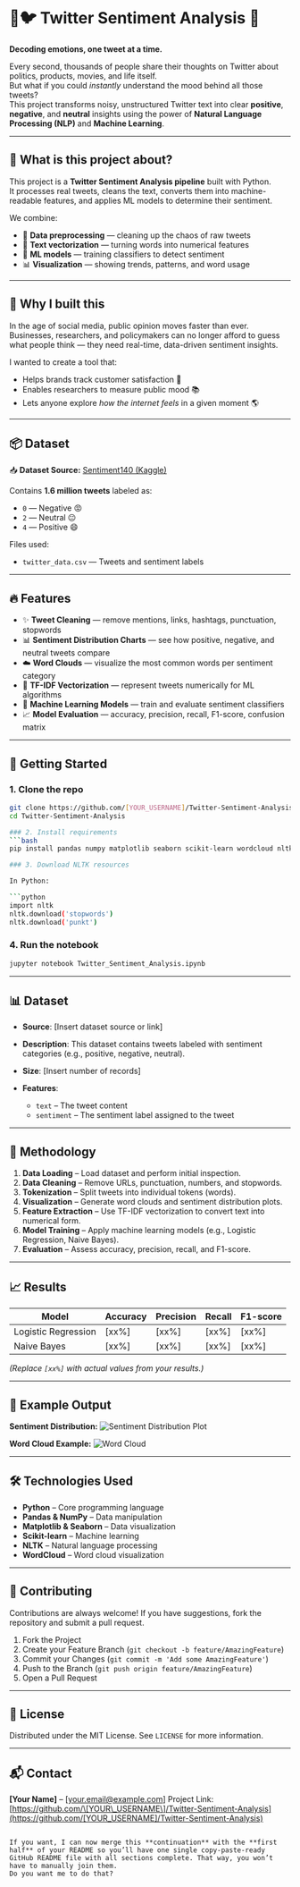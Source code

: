 # 📱🐦 Twitter Sentiment Analysis 💬
**Decoding emotions, one tweet at a time.**

Every second, thousands of people share their thoughts on Twitter about politics, products, movies, and life itself.  
But what if you could *instantly* understand the mood behind all those tweets?  
This project transforms noisy, unstructured Twitter text into clear **positive**, **negative**, and **neutral** insights using the power of **Natural Language Processing (NLP)** and **Machine Learning**.

---

## 📖 What is this project about?

This project is a **Twitter Sentiment Analysis pipeline** built with Python.  
It processes real tweets, cleans the text, converts them into machine-readable features, and applies ML models to determine their sentiment.

We combine:
- 🧹 **Data preprocessing** — cleaning up the chaos of raw tweets  
- 🧠 **Text vectorization** — turning words into numerical features  
- 🤖 **ML models** — training classifiers to detect sentiment  
- 📊 **Visualization** — showing trends, patterns, and word usage  

---

## 🧠 Why I built this

In the age of social media, public opinion moves faster than ever.  
Businesses, researchers, and policymakers can no longer afford to guess what people think — they need real-time, data-driven sentiment insights.

I wanted to create a tool that:
- Helps brands track customer satisfaction 💼  
- Enables researchers to measure public mood 📚  
- Lets anyone explore *how the internet feels* in a given moment 🌎  

---

## 📦 Dataset

📥 **Dataset Source:** [Sentiment140 (Kaggle)](https://www.kaggle.com/datasets/kazanova/sentiment140)

Contains **1.6 million tweets** labeled as:
- `0` — Negative 😡  
- `2` — Neutral 😐  
- `4` — Positive 😄  

Files used:
- `twitter_data.csv` — Tweets and sentiment labels  

---

## 🔥 Features

- ✨ **Tweet Cleaning** — remove mentions, links, hashtags, punctuation, stopwords  
- 📊 **Sentiment Distribution Charts** — see how positive, negative, and neutral tweets compare  
- ☁️ **Word Clouds** — visualize the most common words per sentiment category  
- 🧩 **TF-IDF Vectorization** — represent tweets numerically for ML algorithms  
- 🤖 **Machine Learning Models** — train and evaluate sentiment classifiers  
- 📈 **Model Evaluation** — accuracy, precision, recall, F1-score, confusion matrix  

---

## 🚀 Getting Started

### 1. Clone the repo
```bash
git clone https://github.com/[YOUR_USERNAME]/Twitter-Sentiment-Analysis.git
cd Twitter-Sentiment-Analysis

### 2. Install requirements
```bash
pip install pandas numpy matplotlib seaborn scikit-learn wordcloud nltk

### 3. Download NLTK resources

In Python:

```python
import nltk
nltk.download('stopwords')
nltk.download('punkt')
```

### 4. Run the notebook

```bash
jupyter notebook Twitter_Sentiment_Analysis.ipynb
```

---

## 📊 Dataset

* **Source**: \[Insert dataset source or link]
* **Description**: This dataset contains tweets labeled with sentiment categories (e.g., positive, negative, neutral).
* **Size**: \[Insert number of records]
* **Features**:

  * `text` – The tweet content
  * `sentiment` – The sentiment label assigned to the tweet

---

## 🧠 Methodology

1. **Data Loading** – Load dataset and perform initial inspection.
2. **Data Cleaning** – Remove URLs, punctuation, numbers, and stopwords.
3. **Tokenization** – Split tweets into individual tokens (words).
4. **Visualization** – Generate word clouds and sentiment distribution plots.
5. **Feature Extraction** – Use TF-IDF vectorization to convert text into numerical form.
6. **Model Training** – Apply machine learning models (e.g., Logistic Regression, Naive Bayes).
7. **Evaluation** – Assess accuracy, precision, recall, and F1-score.

---

## 📈 Results

| Model               | Accuracy | Precision | Recall | F1-score |
| ------------------- | -------- | --------- | ------ | -------- |
| Logistic Regression | \[xx%]   | \[xx%]    | \[xx%] | \[xx%]   |
| Naive Bayes         | \[xx%]   | \[xx%]    | \[xx%] | \[xx%]   |

*(Replace `[xx%]` with actual values from your results.)*

---

## 📌 Example Output

**Sentiment Distribution:**
![Sentiment Distribution Plot](images/sentiment_distribution.png)

**Word Cloud Example:**
![Word Cloud](images/wordcloud.png)

---

## 🛠 Technologies Used

* **Python** – Core programming language
* **Pandas & NumPy** – Data manipulation
* **Matplotlib & Seaborn** – Data visualization
* **Scikit-learn** – Machine learning
* **NLTK** – Natural language processing
* **WordCloud** – Word cloud visualization

---

## 🤝 Contributing

Contributions are always welcome!
If you have suggestions, fork the repository and submit a pull request.

1. Fork the Project
2. Create your Feature Branch (`git checkout -b feature/AmazingFeature`)
3. Commit your Changes (`git commit -m 'Add some AmazingFeature'`)
4. Push to the Branch (`git push origin feature/AmazingFeature`)
5. Open a Pull Request

---

## 📜 License

Distributed under the MIT License. See `LICENSE` for more information.

---

## 📬 Contact

**\[Your Name]** – \[[your.email@example.com](mailto:your.email@example.com)]
Project Link: [https://github.com/\[YOUR\_USERNAME\]/Twitter-Sentiment-Analysis](https://github.com/[YOUR_USERNAME]/Twitter-Sentiment-Analysis)

```

If you want, I can now merge this **continuation** with the **first half** of your README so you’ll have one single copy-paste-ready GitHub README file with all sections complete. That way, you won’t have to manually join them.  
Do you want me to do that?
```
